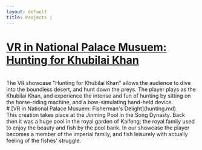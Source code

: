 ```yaml
---
layout: default
title: Projects | 
---
```


# [VR in National Palace Musuem: Hunting for Khubilai Khan](fishing.md)

<br>
The VR showcase "Hunting for Khubilai Khan" allows the audience to dive into the
boundless desert, and hunt down the preys. The player plays as the Khubilai Khan,
and experience the intense and fun of hunting by sitting on the horse-riding machine,
and a bow-simulating hand-held device.
<br>
# [VR in National Palace Musuem: Fisherman's Delight](hunting.md)
<br>
This creation takes place at the Jinming Pool in the Song Dynasty. Back then it was a
huge pool in the royal garden of Kaifeng; the royal family used to enjoy the beauty and
fish by the pool bank. In our showcase the player becomes a member of the imperial family,
and fish leisurely with actually feeling of the fishes' struggle.
<br>
